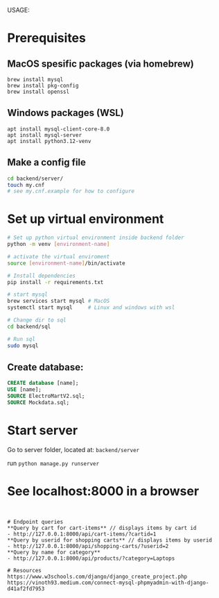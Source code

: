 USAGE:

# Prerequisites
## MacOS spesific packages (via homebrew)
```
brew install mysql 
brew install pkg-config  
brew install openssl   
```
## Windows packages (WSL)
```
apt install mysql-client-core-8.0
apt install mysql-server
apt install python3.12-venv
```
## Make a config file
```bash
cd backend/server/
touch my.cnf
# see my.cnf.example for how to configure
```
# Set up virtual environment
```bash
# Set up python virtual environment inside backend folder
python -m venv [environment-name]

# activate the virtual enviroment
source [environment-name]/bin/activate

# Install dependencies
pip install -r requirements.txt

# start mysql
brew services start mysql # MacOS
systemctl start mysql     # Linux and windows with wsl

# Change dir to sql
cd backend/sql

# Run sql 
sudo mysql 

```
## Create database:
```sql
CREATE database [name];
USE [name];
SOURCE ElectroMartV2.sql;
SOURCE Mockdata.sql;
```
# Start server
Go to server folder, located at: `backend/server`

run `python manage.py runserver`

# See localhost:8000 in a browser
```


# Endpoint queries
**Query by cart for cart-items** // displays items by cart id 
- http://127.0.0.1:8000/api/cart-items/?cartid=1
**Query by userid for shopping carts** // displays items by userid
- http://127.0.0.1:8000/api/shopping-carts/?userid=2
**Query by name for category** 
- http://127.0.0.1:8000/api/products/?category=Laptops

# Resources
https://www.w3schools.com/django/django_create_project.php
https://vinoth93.medium.com/connect-mysql-phpmyadmin-with-django-d41af2fd7953
